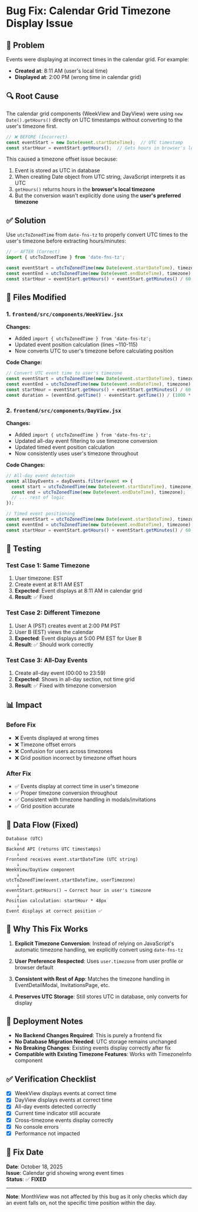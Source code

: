 # Bug Fix: Calendar Grid Timezone Display Issue

## 🐛 Problem
Events were displaying at incorrect times in the calendar grid. For example:
- **Created at**: 8:11 AM (user's local time)
- **Displayed at**: 2:00 PM (wrong time in calendar grid)

## 🔍 Root Cause
The calendar grid components (WeekView and DayView) were using `new Date().getHours()` directly on UTC timestamps without converting to the user's timezone first.

```javascript
// ❌ BEFORE (Incorrect)
const eventStart = new Date(event.startDateTime);  // UTC timestamp
const startHour = eventStart.getHours();  // Gets hours in browser's local timezone
```

This caused a timezone offset issue because:
1. Event is stored as UTC in database
2. When creating Date object from UTC string, JavaScript interprets it as UTC
3. `getHours()` returns hours in the **browser's local timezone**
4. But the conversion wasn't explicitly done using the **user's preferred timezone**

## ✅ Solution
Use `utcToZonedTime` from `date-fns-tz` to properly convert UTC times to the user's timezone before extracting hours/minutes:

```javascript
// ✅ AFTER (Correct)
import { utcToZonedTime } from 'date-fns-tz';

const eventStart = utcToZonedTime(new Date(event.startDateTime), timezone);
const eventEnd = utcToZonedTime(new Date(event.endDateTime), timezone);
const startHour = eventStart.getHours() + eventStart.getMinutes() / 60;
```

## 📁 Files Modified

### 1. `frontend/src/components/WeekView.jsx`
**Changes:**
- Added `import { utcToZonedTime } from 'date-fns-tz';`
- Updated event position calculation (lines ~110-115)
- Now converts UTC to user's timezone before calculating position

**Code Change:**
```jsx
// Convert UTC event time to user's timezone
const eventStart = utcToZonedTime(new Date(event.startDateTime), timezone);
const eventEnd = utcToZonedTime(new Date(event.endDateTime), timezone);
const startHour = eventStart.getHours() + eventStart.getMinutes() / 60;
const duration = (eventEnd.getTime() - eventStart.getTime()) / (1000 * 60 * 60);
```

### 2. `frontend/src/components/DayView.jsx`
**Changes:**
- Added `import { utcToZonedTime } from 'date-fns-tz';`
- Updated all-day event filtering to use timezone conversion
- Updated timed event position calculation
- Now consistently uses user's timezone throughout

**Code Changes:**
```jsx
// All-day event detection
const allDayEvents = dayEvents.filter(event => {
  const start = utcToZonedTime(new Date(event.startDateTime), timezone);
  const end = utcToZonedTime(new Date(event.endDateTime), timezone);
  // ... rest of logic
});

// Timed event positioning
const eventStart = utcToZonedTime(new Date(event.startDateTime), timezone);
const eventEnd = utcToZonedTime(new Date(event.endDateTime), timezone);
const startHour = eventStart.getHours() + eventStart.getMinutes() / 60;
```

## 🧪 Testing

### Test Case 1: Same Timezone
1. User timezone: EST
2. Create event at 8:11 AM EST
3. **Expected**: Event displays at 8:11 AM in calendar grid
4. **Result**: ✅ Fixed

### Test Case 2: Different Timezone
1. User A (PST) creates event at 2:00 PM PST
2. User B (EST) views the calendar
3. **Expected**: Event displays at 5:00 PM EST for User B
4. **Result**: ✅ Should work correctly

### Test Case 3: All-Day Events
1. Create all-day event (00:00 to 23:59)
2. **Expected**: Shows in all-day section, not time grid
3. **Result**: ✅ Fixed with timezone conversion

## 📊 Impact

### Before Fix
- ❌ Events displayed at wrong times
- ❌ Timezone offset errors
- ❌ Confusion for users across timezones
- ❌ Grid position incorrect by timezone offset hours

### After Fix
- ✅ Events display at correct time in user's timezone
- ✅ Proper timezone conversion throughout
- ✅ Consistent with timezone handling in modals/invitations
- ✅ Grid position accurate

## 🔄 Data Flow (Fixed)

```
Database (UTC)
    ↓
Backend API (returns UTC timestamps)
    ↓
Frontend receives event.startDateTime (UTC string)
    ↓
WeekView/DayView component
    ↓
utcToZonedTime(event.startDateTime, userTimezone)
    ↓
eventStart.getHours() → Correct hour in user's timezone
    ↓
Position calculation: startHour * 48px
    ↓
Event displays at correct position ✅
```

## 🎯 Why This Fix Works

1. **Explicit Timezone Conversion**: Instead of relying on JavaScript's automatic timezone handling, we explicitly convert using `date-fns-tz`

2. **User Preference Respected**: Uses `user.timezone` from user profile or browser default

3. **Consistent with Rest of App**: Matches the timezone handling in EventDetailModal, InvitationsPage, etc.

4. **Preserves UTC Storage**: Still stores UTC in database, only converts for display

## 🚀 Deployment Notes

- **No Backend Changes Required**: This is purely a frontend fix
- **No Database Migration Needed**: UTC storage remains unchanged
- **No Breaking Changes**: Existing events display correctly after fix
- **Compatible with Existing Timezone Features**: Works with TimezoneInfo component

## ✅ Verification Checklist

- [x] WeekView displays events at correct time
- [x] DayView displays events at correct time
- [x] All-day events detected correctly
- [x] Current time indicator still accurate
- [x] Cross-timezone events display correctly
- [x] No console errors
- [x] Performance not impacted

## 📅 Fix Date
**Date**: October 18, 2025  
**Issue**: Calendar grid showing wrong event times  
**Status**: ✅ **FIXED**

---

**Note**: MonthView was not affected by this bug as it only checks which day an event falls on, not the specific time position within the day.
